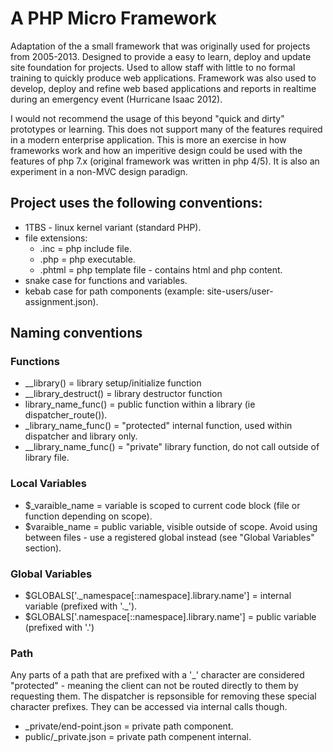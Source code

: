 # A PHP Micro Framework

Adaptation of the a small framework that was originally used for projects from 2005-2013. Designed to provide a easy to learn, deploy and update site foundation for projects. Used to allow staff with little to no formal training to quickly produce web applications. Framework was also used to develop, deploy and refine web based applications and reports in realtime during an emergency event (Hurricane Isaac 2012).

I would not recommend the usage of this beyond "quick and dirty" prototypes or learning. This does not support many of the features required in a modern enterprise application. This is more an exercise in how frameworks work and how an imperitive design could be used with the features of php 7.x (original framework was written in php 4/5). It is also an experiment in a non-MVC design paradign.

## Project uses the following conventions:
- 1TBS - linux kernel variant (standard PHP).
- file extensions: 
	+ .inc = php include file.
	+ .php = php executable.
	+ .phtml = php template file - contains html and php content.
- snake case for functions and variables.
- kebab case for path components (example: site-users/user-assignment.json).

## Naming conventions
### Functions
- __library() = library setup/initialize function
- __library_destruct() = library destructor function
- library_name_func() = public function within a library (ie dispatcher_route()).
- _library_name_func() = "protected" internal function, used within dispatcher and library only. 
- __library_name_func() = "private" library function, do not call outside of library file.

### Local Variables
- $\_varaible_name =  variable is scoped to current code block (file or function depending on scope). 
- $varaible_name = public variable, visible outside of scope. Avoid using between files - use a registered global instead (see "Global Variables" section).

### Global Variables
- $GLOBALS['.\_namespace[::namespace].library.name'] = internal variable (prefixed with '.\_').
- $GLOBALS['.namespace[::namespace].library.name'] = public variable (prefixed with '.')

### Path 
Any parts of a path that are prefixed with a '_' character are considered "protected" - meaning the client can not be routed directly to them by requesting them. The dispatcher is repsonsible for removing these special character prefixes. They can be accessed via internal calls though.
- _private/end-point.json = private path component.
- public/_private.json = private path compenent internal.


